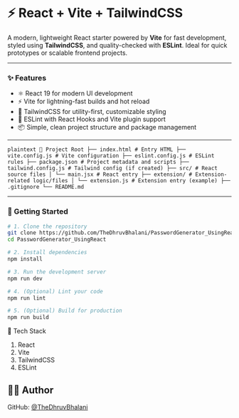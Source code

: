 # ⚡ React + Vite + TailwindCSS

A modern, lightweight React starter powered by **Vite** for fast development, styled using **TailwindCSS**, and quality-checked with **ESLint**. Ideal for quick prototypes or scalable frontend projects.

---

### ✨ Features

- ⚛️ React 19 for modern UI development
- ⚡ Vite for lightning-fast builds and hot reload
- 🎨 TailwindCSS for utility-first, customizable styling
- 🧹 ESLint with React Hooks and Vite plugin support
- 📦 Simple, clean project structure and package management

---

```plaintext 📁 Project Root ├── index.html # Entry HTML ├── vite.config.js # Vite configuration ├── eslint.config.js # ESLint rules ├── package.json # Project metadata and scripts ├── tailwind.config.js # Tailwind config (if created) ├── src/ # React source files │ └── main.jsx # React entry ├── extension/ # Extension-related logic/files │ └── extension.js # Extension entry (example) ├── .gitignore └── README.md ``` 

---

### 🚀 Getting Started

```bash
# 1. Clone the repository
git clone https://github.com/TheDhruvBhalani/PasswordGenerator_UsingReact.git
cd PasswordGenerator_UsingReact

# 2. Install dependencies
npm install

# 3. Run the development server
npm run dev

# 4. (Optional) Lint your code
npm run lint

# 5. (Optional) Build for production
npm run build

```

🔧 Tech Stack

1. React
2. Vite
3. TailwindCSS
4. ESLint

## 👨‍💻 Author
GitHub: 
[@TheDhruvBhalani](https://github.com/TheDhruvBhalani)
